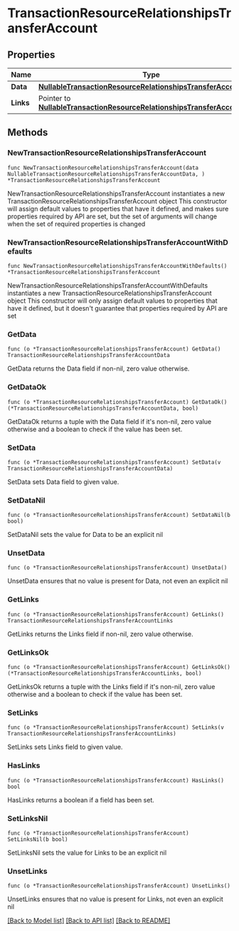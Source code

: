 # TransactionResourceRelationshipsTransferAccount

## Properties

Name | Type | Description | Notes
------------ | ------------- | ------------- | -------------
**Data** | [**NullableTransactionResourceRelationshipsTransferAccountData**](TransactionResourceRelationshipsTransferAccountData.md) |  | 
**Links** | Pointer to [**NullableTransactionResourceRelationshipsTransferAccountLinks**](TransactionResourceRelationshipsTransferAccountLinks.md) |  | [optional] 

## Methods

### NewTransactionResourceRelationshipsTransferAccount

`func NewTransactionResourceRelationshipsTransferAccount(data NullableTransactionResourceRelationshipsTransferAccountData, ) *TransactionResourceRelationshipsTransferAccount`

NewTransactionResourceRelationshipsTransferAccount instantiates a new TransactionResourceRelationshipsTransferAccount object
This constructor will assign default values to properties that have it defined,
and makes sure properties required by API are set, but the set of arguments
will change when the set of required properties is changed

### NewTransactionResourceRelationshipsTransferAccountWithDefaults

`func NewTransactionResourceRelationshipsTransferAccountWithDefaults() *TransactionResourceRelationshipsTransferAccount`

NewTransactionResourceRelationshipsTransferAccountWithDefaults instantiates a new TransactionResourceRelationshipsTransferAccount object
This constructor will only assign default values to properties that have it defined,
but it doesn't guarantee that properties required by API are set

### GetData

`func (o *TransactionResourceRelationshipsTransferAccount) GetData() TransactionResourceRelationshipsTransferAccountData`

GetData returns the Data field if non-nil, zero value otherwise.

### GetDataOk

`func (o *TransactionResourceRelationshipsTransferAccount) GetDataOk() (*TransactionResourceRelationshipsTransferAccountData, bool)`

GetDataOk returns a tuple with the Data field if it's non-nil, zero value otherwise
and a boolean to check if the value has been set.

### SetData

`func (o *TransactionResourceRelationshipsTransferAccount) SetData(v TransactionResourceRelationshipsTransferAccountData)`

SetData sets Data field to given value.


### SetDataNil

`func (o *TransactionResourceRelationshipsTransferAccount) SetDataNil(b bool)`

 SetDataNil sets the value for Data to be an explicit nil

### UnsetData
`func (o *TransactionResourceRelationshipsTransferAccount) UnsetData()`

UnsetData ensures that no value is present for Data, not even an explicit nil
### GetLinks

`func (o *TransactionResourceRelationshipsTransferAccount) GetLinks() TransactionResourceRelationshipsTransferAccountLinks`

GetLinks returns the Links field if non-nil, zero value otherwise.

### GetLinksOk

`func (o *TransactionResourceRelationshipsTransferAccount) GetLinksOk() (*TransactionResourceRelationshipsTransferAccountLinks, bool)`

GetLinksOk returns a tuple with the Links field if it's non-nil, zero value otherwise
and a boolean to check if the value has been set.

### SetLinks

`func (o *TransactionResourceRelationshipsTransferAccount) SetLinks(v TransactionResourceRelationshipsTransferAccountLinks)`

SetLinks sets Links field to given value.

### HasLinks

`func (o *TransactionResourceRelationshipsTransferAccount) HasLinks() bool`

HasLinks returns a boolean if a field has been set.

### SetLinksNil

`func (o *TransactionResourceRelationshipsTransferAccount) SetLinksNil(b bool)`

 SetLinksNil sets the value for Links to be an explicit nil

### UnsetLinks
`func (o *TransactionResourceRelationshipsTransferAccount) UnsetLinks()`

UnsetLinks ensures that no value is present for Links, not even an explicit nil

[[Back to Model list]](../README.md#documentation-for-models) [[Back to API list]](../README.md#documentation-for-api-endpoints) [[Back to README]](../README.md)


